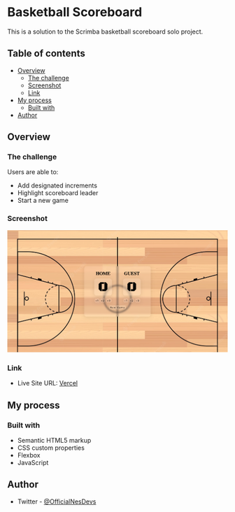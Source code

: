# Basketball Scoreboard

This is a solution to the Scrimba basketball scoreboard solo project.

## Table of contents

- [Overview](#overview)
  - [The challenge](#the-challenge)
  - [Screenshot](#screenshot)
  - [Link](#link)
- [My process](#my-process)
  - [Built with](#built-with)
- [Author](#author)

## Overview

### The challenge

Users are able to:

- Add designated increments
- Highlight scoreboard leader
- Start a new game

### Screenshot

![Desktop Design](./design/desktop-design.png)

### Link

- Live Site URL: [Vercel]()

## My process

### Built with

- Semantic HTML5 markup
- CSS custom properties
- Flexbox
- JavaScript

## Author

- Twitter - [@OfficialNesDevs](https://twitter.com/OfficialNesDevs)
